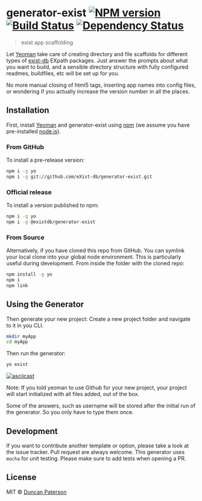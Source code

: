 # generator-exist [![NPM version][npm-image]][npm-url] [![Build Status][travis-image]][travis-url] [![Dependency Status][daviddm-image]][daviddm-url]
> exist app scaffolding

Let [Yeoman](http://yeoman.io) take care of creating directory and file scaffolds for different types of [exist-db](https://exist-db.org) EXpath packages. Just answer the prompts about what you want to build, and a sensible directory structure with fully configured readmes, buildfiles, etc will be set up for you.

No more manual closing of html5 tags, inserting app names into config files, or wondering if you actually increase the version number in all the places.

## Installation

First, install [Yeoman](http://yeoman.io) and generator-exist using [npm](https://www.npmjs.com/) (we assume you have pre-installed [node.js](https://nodejs.org/)).

### From GitHub
To install a pre-release version:
```bash
npm i -g yo
npm i -g git://github.com/eXist-db/generator-exist.git
```

### Official release
To install a version published to npm:
```bash
npm i -g yo
npm i -g @existdb/generator-exist
```

### From Source
Alternatively, if you have cloned this repo from GitHub. You can symlink your local clone into your global node environment. This is particularly useful during development. From inside the folder with the cloned repo:
```bash
npm install -g yo
npm i
npm link
```

## Using the Generator
Then generate your new project: Create a new project folder and navigate to it in you CLI.

```bash
mkdir myApp
cd myApp
```

Then run the generator:
```bash
yo exist
```

[![asciicast](https://asciinema.org/a/MqB6TyzdyBJImItHLsfC99Ufj.png)](https://asciinema.org/a/MqB6TyzdyBJImItHLsfC99Ufj)

Note: If you told yeoman to use Github for your new project, your project will start initialized with all files added, out of the box.

Some of the answers, such as username will be stored after the initial run of the generator. So you only have to type them once.

## Development
If you want to contribute another template or option, please take a look at the issue tracker. Pull request are always welcome. This generator uses `mocha` for unit testing. Please make sure to add tests when opening a PR.

## License

MIT © [Duncan Paterson](https://github.com/duncdrum)


[npm-image]: https://badge.fury.io/js/generator-exist.svg
[npm-url]: https://www.npmjs.com/package/@existdb/generator-exist
[travis-image]: https://travis-ci.com/eXist-db/generator-exist.svg?token=qpLmm7SAUYJsXY8vZsRs&branch=master
[travis-url]: https://travis-ci.com/eXist-db/generator-exist
[daviddm-image]: https://david-dm.org/eXist-db/generator-exist.svg?theme=shields.io
[daviddm-url]: https://david-dm.org/eXist-db/generator-exist
